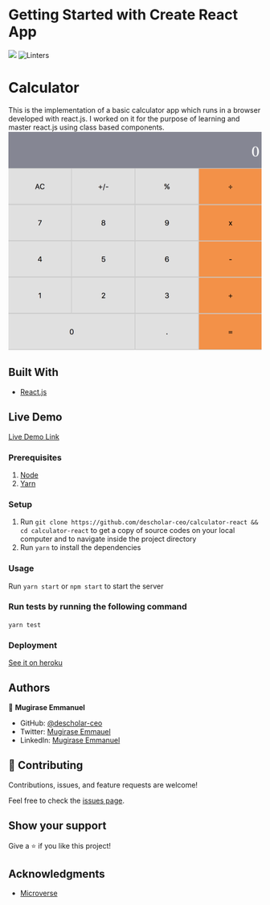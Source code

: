 # Getting Started with Create React App

![](https://img.shields.io/badge/Microverse-blueviolet) ![Linters](https://github.com/descholar-ceo/calculator-react/workflows/Linters/badge.svg)

# Calculator

This is the implementation of a basic calculator app which runs in a browser developed with react.js. I worked on it for the purpose of learning and master react.js using class based components.
![screenshot](./public/calculator.png)

## Built With
- [React.js](https://reactjs.org/)

## Live Demo

[Live Demo Link](https://livedemo.com)


### Prerequisites
1. [Node](https://nodejs.org/)
2. [Yarn](https://yarnpkg.com/)
### Setup
1. Run `git clone https://github.com/descholar-ceo/calculator-react && cd calculator-react` to get a copy of source codes on your local computer and to navigate inside the project directory
2. Run `yarn` to install the dependencies
### Usage
Run `yarn start` or `npm start` to start the server

### Run tests by running the following command
`yarn test`

### Deployment
[See it on heroku](https://descholar-calculator-react.herokuapp.com/)

## Authors

:man: **Mugirase Emmanuel**

- GitHub: [@descholar-ceo](https://github.com/descholar-ceo)
- Twitter: [Mugirase Emmauel](https://twitter.com/descholar3)
- LinkedIn: [Mugirase Emmanuel](https://linkedin.com/in/mugirase-emmanuel)

## 🤝 Contributing

Contributions, issues, and feature requests are welcome!

Feel free to check the [issues page](https://github.com/descholar-ceo/calculator-react/issues).

## Show your support

Give a ⭐️ if you like this project!

## Acknowledgments

- [Microverse](https://microverse.org)
